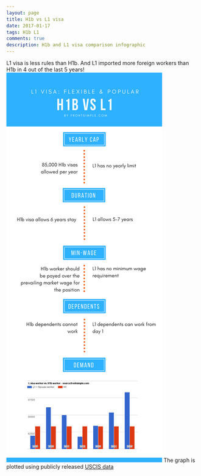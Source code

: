 ```yaml
---
layout: page
title: H1b vs L1 visa
date: 2017-01-17
tags: H1b L1
comments: true
description: H1b and L1 visa comparison infographic
---
```

L1 visa is less rules than H1b. And L1 imported more foreign workers than H1b in 4 out of the last 5 years!
</br>
![L1 vs H1b](/assets/images/posts/H1b-vs-L1-infographic-v1.0.png)
The graph is plotted using publicly released [USCIS data](https://travel.state.gov/content/dam/visas/Statistics/AnnualReports/FY2015AnnualReport/FY15AnnualReport-TableXVIB.pdf)
